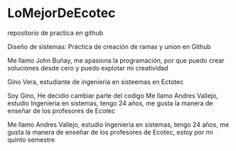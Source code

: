 # LoMejorDeEcotec
repositorio de practica en github

Diseño de sistemas: Práctica de creación de ramas y union en Github

Me llamo John Buñay, me apasiona la programación, por que puedo crear soluciones desde cero y puedo explotar mi creatividad

Gino Vera, estudiante de ingenieria en sisteemas en Ectotec


Soy Gino, He decidio cambiar parte del codigo
Me llamo Andres Vallejo, estudio Ingenieria en sistemas, tengo 24 años, me gusta la manera de enseñar de los profesores de Ecotec

Me llamo Andres Vallejo, estudio Ingenieria en sistemas, tengo 24 años, me gusta la manera de enseñar de los profesores de Ecotec, estoy por mi quinto semestre



